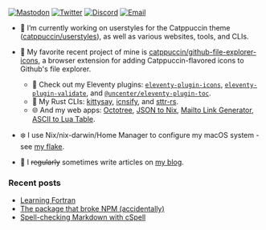 [![Mastodon](https://img.shields.io/badge/mastodon-@uncenter@fosstodon.org-6364FF.svg?style=flat-square&logo=mastodon&logoColor=white&labelColor=3C3744)](https://fosstodon.org/@uncenter)
[![Twitter](https://img.shields.io/badge/twitter-@uncentr-1D9BF0.svg?style=flat-square&logo=twitter&logoColor=white&labelColor=3C3744)](https://twitter.com/uncentr)
[![Discord](https://img.shields.io/badge/discord-uncenter-5865F2.svg?style=flat-square&logo=discord&logoColor=white&labelColor=3C3744)](#)
[![Email](https://img.shields.io/badge/email-hi%40uncenter.dev-EA4335.svg?style=flat-square&logo=minutemailer&logoColor=white&labelColor=3C3744)](mailto:hi@uncenter.dev)


- 🔨 I’m currently working on userstyles for the Catppuccin theme ([catppuccin/userstyles](https://github.com/catppuccin/userstyles)), as well as various websites, tools, and CLIs.

- 🌟 My favorite recent project of mine is [catppuccin/github-file-explorer-icons](https://github.com/catppuccin/github-file-explorer-icons), a browser extension for adding Catppuccin-flavored icons to Github's file explorer.
  - 🎈 Check out my Eleventy plugins: [`eleventy-plugin-icons`](https://github.com/uncenter/eleventy-plugin-icons), [`eleventy-plugin-validate`](https://github.com/uncenter/), and [`@uncenter/eleventy-plugin-toc`](https://github.com/uncenter/eleventy-plugin-toc).
  - 🦀 My Rust CLIs: [kittysay](https://github.com/uncenter/kittysay), [icnsify](https://github.com/uncenter/icnsify), and [sttr-rs](https://github.com/uncenter/sttr-rs).
  - 🌐 And my web apps: [Octotree](https://tree.uncenter.dev/), [JSON to Nix](https://json-to-nix.pages.dev/), [Mailto Link Generator](https://mailtolink.pages.dev/), [ASCII to Lua Table](https://ascii-to-lua-table.pages.dev/).
 
- ❄️ I use Nix/nix-darwin/Home Manager to configure my macOS system - see [my flake](https://github.com/uncenter/flake).

- 📝 I ~~regularly~~ sometimes write articles on [my blog](https://uncenter.dev/).

### Recent posts

<!-- BLOG-POST-LIST:START -->
- [Learning Fortran](https://uncenter.dev/posts/learning-fortran/)
- [The package that broke NPM &lpar;accidentally&rpar;](https://uncenter.dev/posts/npm-install-everything/)
- [Spell-checking Markdown with cSpell](https://uncenter.dev/posts/spellchecking-with-eleventy/)
<!-- BLOG-POST-LIST:END -->
